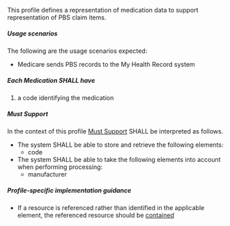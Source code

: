 This profile defines a representation of medication data to support representation of PBS claim items.

##### **Usage scenarios**
The following are the usage scenarios expected:
* Medicare sends PBS records to the My Health Record system

##### **Each Medication SHALL have**
1. a code identifying the medication

##### **Must Support**
In the context of this profile [Must Support](http://hl7.org/fhir/STU3/conformance-rules.html#mustSupport) SHALL be interpreted as follows.
* The system SHALL be able to store and retrieve the following elements:
    * code
* The system SHALL be able to take the following elements into account when performing processing:
    * manufacturer

##### **Profile-specific implementation guidance**
* If a resource is referenced rather than identified in the applicable element, the referenced resource should be [contained](https://www.hl7.org/fhir/STU3/references.html#contained)

